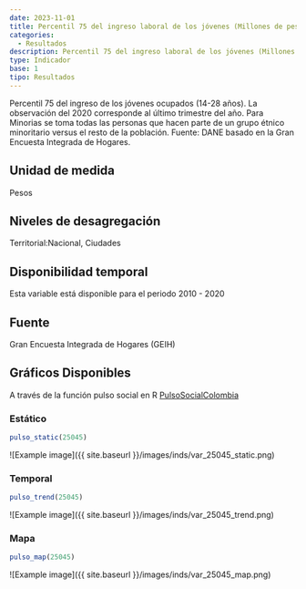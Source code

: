 ```yaml
---
date: 2023-11-01
title: Percentil 75 del ingreso laboral de los jóvenes (Millones de pesos) (ciudad)
categories:
  - Resultados
description: Percentil 75 del ingreso laboral de los jóvenes (Millones de pesos)
type: Indicador
base: 1
tipo: Resultados
--- 
```


Percentil 75 del ingreso de los jóvenes ocupados (14-28 años). La observación del 2020 corresponde al último trimestre del año. Para Minorias se toma todas las personas que hacen parte de un grupo étnico minoritario versus el resto de la población.
Fuente: DANE basado en la Gran Encuesta Integrada de Hogares.

## Unidad de medida
Pesos

## Niveles de desagregación
Territorial:Nacional, Ciudades

## Disponibilidad temporal
Esta variable está disponible para el periodo 2010 - 2020

## Fuente
Gran Encuesta Integrada de Hogares (GEIH)

## Gráficos Disponibles

A través de la función pulso social en R [PulsoSocialColombia](https://github.com/pulsosocialcolombia/PulsoSocialColombia)

### Estático

``` R
pulso_static(25045)
```

![Example image]({{ site.baseurl }}/images/inds/var_25045_static.png)

### Temporal

``` R
pulso_trend(25045)
```

![Example image]({{ site.baseurl }}/images/inds/var_25045_trend.png)

### Mapa

``` R
pulso_map(25045)
```

![Example image]({{ site.baseurl }}/images/inds/var_25045_map.png)